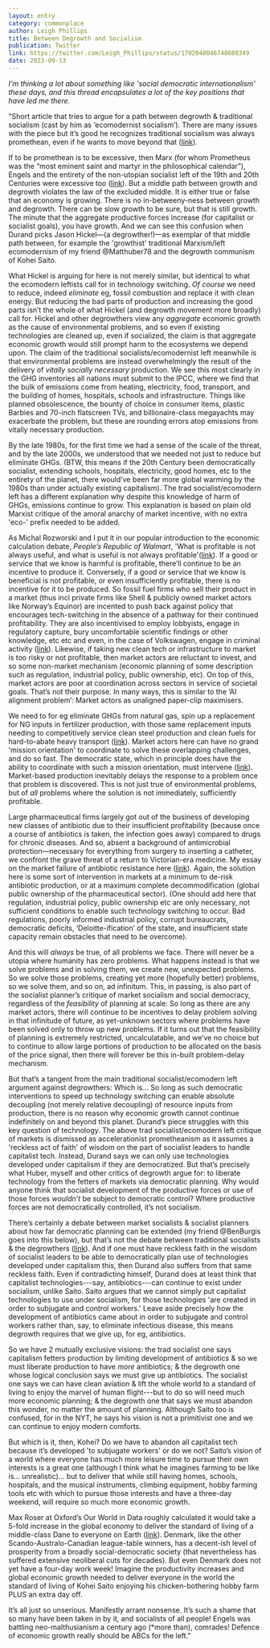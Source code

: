 ```yaml
---
layout: entry
category: commonplace
author: Leigh Phillips
title: Between Degrowth and Socialism
publication: Twitter
link: https://twitter.com/Leigh_Phillips/status/1702048046748680349
date: 2023-09-13
---
```


*I'm thinking a lot about something like 'social democratic internationalism' these days, and this thread encapsulates a lot of the key positions that have led me there.*

"Short article that tries to argue for a path between degrowth & traditional socialism (cast by him as ‘ecomodernist socialism’). There are many issues with the piece but it’s good he recognizes traditional socialism was always promethean, even if he wants to move beyond that ([link](https://newleftreview.org/sidecar/posts/living-together)).

If to be promethean is to be excessive, then Marx (for whom Prometheus was the “most eminent saint and martyr in the philosophical calendar”), Engels and the entirety of the non-utopian socialist left of the 19th and 20th Centuries were excessive too ([link](https://www.marxists.org/archive/marx/works/1848/communist-manifesto/ch01.htm)). But a middle path between growth and degrowth violates the law of the excluded middle. It is either true or false that an economy is growing. There is no in-betweeny-ness between growth and degrowth. There can be slow growth to be sure, but that is still growth. The minute that the aggregate productive forces increase (for capitalist or socialist goals), you have growth. And we can see this confusion when Durand picks Jason Hickel—(a degrowther!)—as exemplar of that middle path between, for example the 'growthist' traditional Marxism/left ecomodernism of my friend @Matthuber78 and the degrowth communism of Kohei Saito.

What Hickel is arguing for here is not merely similar, but identical to what the ecomodern leftists call for in technology switching. *Of course* we need to reduce, indeed *eliminate* eg, fossil combustion and replace it with clean energy. But reducing the bad parts of production and increasing the good parts isn’t the whole of what Hickel (and degrowth movement more broadly) call for. Hickel and other degrowthers view any *aggregate* economic growth as the cause of environmental problems, and so even if existing technologies are cleaned up, even if socialized, the claim is that aggregate economic growth would still prompt harm to the ecosystems we depend upon. The claim of the traditional socialists/ecomodernist left meanwhile is that environmental problems are instead overwhelmingly the result of the delivery of *vitally socially necessary* production. We see this most clearly in the GHG inventories all nations must submit to the IPCC, where we find that the bulk of emissions come from heating, electricity, food, transport, and the building of homes, hospitals, schools and infrastructure. Things like planned obsolescence, the bounty of choice in consumer items, plastic Barbies and 70-inch flatscreen TVs, and billionaire-class megayachts may exacerbate the problem, but these are rounding errors atop emissions from vitally necessary production.

By the late 1980s, for the first time we had a sense of the scale of the threat, and by the late 2000s, we understood that we needed not just to reduce but eliminate GHGs. (BTW, this means if the 20th Century been democratically socialist, extending schools, hospitals, electricity, good homes, etc to the entirety of the planet, there would’ve been far more global warming by the 1980s than under actually existing capitalism). The trad socialist/ecomodern left has a different explanation why despite this knowledge of harm of GHGs, emissions continue to grow. This explanation is based on plain old Marxist critique of the amoral anarchy of market incentive, with no extra 'eco-' prefix needed to be added.

As Michal Rozworski and I put it in our popular introduction to the economic calculation debate, *People’s Republic of Walmart*, 'What is profitable is not always useful, and what is useful is not always profitable'([link](https://jacobin.com/2017/08/planning-the-good-anthropocene)). If a good or service that we know is harmful is profitable, there’ll continue to be an incentive to produce it. Conversely, if a good or service that we know is beneficial is not profitable, or even insufficiently profitable, there is no incentive for it to be produced. So fossil fuel firms who sell their product in a market (thus incl private firms like Shell & publicly owned market actors like Norway’s Equinor) are incented to push back against policy that encourages tech-switching in the absence of a pathway for their continued profitability. They are also incentivised to employ lobbyists, engage in regulatory capture, bury uncomfortable scientific findings or other knowledge, etc etc and even, in the case of Volkswagen, engage in criminal activity ([link](https://www.bbc.com/news/business-34324772)). Likewise, if taking new clean tech or infrastructure to market is too risky or not profitable, then market actors are reluctant to invest, and so some non-market mechanism (economic planning of some description such as regulation, industrial policy, public ownership, etc). On top of this, market actors are poor at coordination across sectors in service of societal goals. That’s not their purpose. In many ways, this is similar to the ‘AI alignment problem’: Market actors as unaligned paper-clip maximisers.

We need to for eg eliminate GHGs from natural gas, spin up a replacement for NG inputs in fertilizer production, with those same replacement inputs needing to competitively service clean steel production and clean fuels for hard-to-abate heavy transport ([link](https://www.ft.com/content/54237547-4e83-471c-8dd1-8a8dcebc0382)). Market actors here can have no grand 'mission orientation' to coordinate to solve these overlapping challenges, and do so fast.  The democratic state, which in principle does have the ability to coordinate with such a mission orientation, must intervene ([link](https://oecd.org/naec/NAEC_Mazzucato.pdf)). Market-based production inevitably delays the response to a problem once that problem is discovered. This is not just true of environmental problems, but of *all* problems where the solution is not immediately, sufficiently profitable.

Large pharmaceutical firms largely got out of the business of developing new classes of antibiotic due to their insufficient profitability (because once a course of antibiotics is taken, the infection goes away) compared to drugs for chronic diseases. And so, absent a background of antimicrobial protection—necessary for everything from surgery to inserting a catheter, we confront the grave threat of a return to Victorian-era medicine. My essay on the market failure of antibiotic resistance here ([link](https://jacobin.com/2020/04/socialize-big-pharma-antibiotics-artificial-intelligence)). Again, the solution here is some sort of intervention in markets at a minimum to de-risk antibiotic production, or at a maximum complete decommodification (global public ownership of the pharmaceutical sector). (One should add here that regulation, industrial policy, public ownership etc are only necessary, not sufficient conditions to enable such technology switching to occur. Bad regulations, poorly informed industrial policy, corrupt bureaucrats, democratic deficits, ‘Deloitte-ification’ of the state, and insufficient state capacity remain obstacles that need to be overcome).

And this will *always* be true, of all problems we face. There will never be a utopia where humanity has zero problems. What happens instead is that we solve problems and in solving them, we create new, unexpected problems. So we solve those problems, creating yet more (hopefully better) problems, so we solve them, and so on, ad infinitum. This, in passing, is also part of the socialist planner’s critique of market socialism and social democracy, regardless of the *feasibility* of planning at scale: So long as there are any market actors, there will continue to be incentives to delay problem solving in that infinitude of future, as yet-unknown sectors where problems have been solved only to throw up new problems. If it turns out that the feasibility of planning is extremely restricted, uncalculatable, and we’ve no choice but to continue to allow large portions of production to be allocated on the basis of the price signal, then there will forever be this in-built problem-delay mechanism.

But that’s a tangent from the main traditional socialist/ecomodern left argument against degrowthers: Which is… So long as such democratic interventions to speed up technology switching can enable absolute decoupling (not merely relative decoupling) of resource inputs from production, there is no reason why economic growth cannot continue indefinitely on and beyond this planet. Durand’s piece struggles with this key question of technology. The above trad socialist/ecomodern left critique of markets is dismissed as accelerationist prometheanism as it assumes a 'reckless act of faith' of wisdom on the part of socialist leaders to handle capitalist tech. Instead, Durand says we can only use technologies developed under capitalism if they are democratized. But that’s precisely what Huber, myself and other critics of degrowth argue for: to liberate technology from the fetters of markets via democratic planning. Why would anyone think that socialist development of the productive forces or use of those forces *wouldn’t* be subject to democratic control? Where productive forces are not democratically controlled, it’s not socialism.

There’s certainly a debate between market socialists & socialist planners about how far democratic planning can be extended (my friend @BenBurgis goes into this below), but that’s not the debate between traditional socialists & the degrowthers ([link](https://jacobin.com/2020/05/capitalism-socialism-cooperatives-market-nhs-democracy)). And if one must have reckless faith in the wisdom of socialist leaders to be able to democratically plan use of technologies developed under capitalism this, then Durand also suffers from that same reckless faith. Even if contradicting himself, Durand does at least think that capitalist technologies---say, antibiotics---can continue to exist under socialism, unlike Saito. Saito argues that we cannot simply put capitalist technologies to use under socialism, for those technologies 'are created in order to subjugate and control workers.' Leave aside precisely how the development of antibiotics came about in order to subjugate and control workers rather than, say, to eliminate infectious disease, this means degrowth requires that we give up, for eg, antibiotics.

So we have 2 mutually exclusive visions: the trad socialist one says capitalism fetters production by limiting development of antibiotics & so we must liberate production to have *more* antibiotics; & the degrowth one whose logical conclusion says we must give up antibiotics. The socialist one says we can have clean aviation & lift the whole world to a standard of living to enjoy the marvel of human flight---but to do so will need much more economic planning; & the degrowth one that says we must abandon this wonder, no matter the amount of planning. Although Saito too is confused, for in the NYT, he says his vision is not a primitivist one and we can continue to enjoy modern comforts.

But which is it, then, Kohei? Do we have to abandon all capitalist tech because it’s developed 'to subjugate workers' or do we not? Saito’s vision of a world where everyone has much more leisure time to pursue their own interests is a great one (although I think what he imagines farming to be like is… unrealistic)… but to deliver that while still having homes, schools, hospitals, and the musical instruments, climbing equipment, hobby farming tools etc with which to pursue those interests and have a three-day weekend, will require so much more economic growth.

Max Roser at Oxford’s Our World in Data roughly calculated it would take a 5-fold increase in the global economy to deliver the standard of living of a middle-class Dane to everyone on Earth ([link](https://ourworldindata.org/poverty-minimum-growth-needed)). Denmark, like the other Scando-Australo-Canadian league-table winners, has a decent-ish level of prosperity from a broadly social-democratic society (that nevertheless has suffered extensive neoliberal cuts for decades). But even Denmark does not yet have a four-day work week! Imagine the productivity increases and global economic growth needed to deliver everyone in the world the standard of living of Kohei Saito enjoying his chicken-bothering hobby farm PLUS an extra day off.

It’s all just so unserious. Manifestly arrant nonsense. It’s such a shame that so many have been taken in by it, and socialists of all people! Engels was battling neo-malthusianism a century ago (*more than), comrades! Defence of economic growth really should be ABCs for the left."

